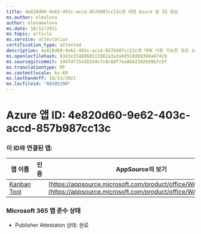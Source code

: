 ```yaml
---
title: 4e820d60-9e62-403c-accd-857b987cc13c에 대한 Azure 앱 ID 정보
ms.author: elmalova
author: elenamalova
ms.date: 10/12/2021
ms.topic: article
ms.service: attestation
certification_type: attested
description: 4e820d60-9e62-403c-accd-857b987cc13c에 대해 사용 가능한 모든 보안 및 규정 준수 정보입니다.
ms.openlocfilehash: b3d2e2548960111982a3a3a8d510d09388a87429
ms.sourcegitcommit: 1d47df35430334cfc0c60f7ea0b62392b99b7cbf
ms.translationtype: MT
ms.contentlocale: ko-KR
ms.lasthandoff: 10/13/2021
ms.locfileid: "60285290"
---
```

# <a name="azure-app-id-4e820d60-9e62-403c-accd-857b987cc13c"></a>Azure 앱 ID: 4e820d60-9e62-403c-accd-857b987cc13c


### <a name="apps-associated-with-this-id"></a>이 ID와 연결된 앱:
| **앱 이름** | **인증** | **AppSource의 보기** |
|--------------|---------------|-----------------------|
| [Kanban Tool](https://docs.microsoft.com/microsoft-365-app-certification/forward/WA200002121) |  | [https://appsource.microsoft.com/product/office/WA200002121](https://appsource.microsoft.com/product/office/WA200002121) |

### <a name="microsoft-365-app-compliance-status"></a>Microsoft 365 앱 준수 상태
- Publisher Attestaton 상태: 완료
